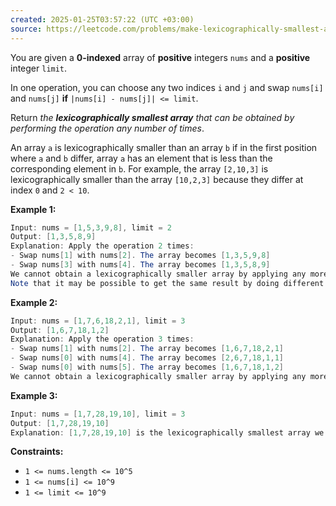 ```yaml
---
created: 2025-01-25T03:57:22 (UTC +03:00)
source: https://leetcode.com/problems/make-lexicographically-smallest-array-by-swapping-elements/description/?envType=daily-question&envId=2025-01-25
---
```

You are given a **0-indexed** array of **positive** integers `nums` and a **positive** integer `limit`.

In one operation, you can choose any two indices `i` and `j` and swap `nums[i]` and `nums[j]` **if** `|nums[i] - nums[j]| <= limit`.

Return _the **lexicographically smallest array** that can be obtained by performing the operation any number of times_.

An array `a` is lexicographically smaller than an array `b` if in the first position where `a` and `b` differ, array `a` has an element that is less than the corresponding element in `b`. For example, the array `[2,10,3]` is lexicographically smaller than the array `[10,2,3]` because they differ at index `0` and `2 < 10`.


**Example 1:**

``` Java
Input: nums = [1,5,3,9,8], limit = 2
Output: [1,3,5,8,9]
Explanation: Apply the operation 2 times:
- Swap nums[1] with nums[2]. The array becomes [1,3,5,9,8]
- Swap nums[3] with nums[4]. The array becomes [1,3,5,8,9]
We cannot obtain a lexicographically smaller array by applying any more operations.
Note that it may be possible to get the same result by doing different operations.
```


**Example 2:**

``` Java
Input: nums = [1,7,6,18,2,1], limit = 3
Output: [1,6,7,18,1,2]
Explanation: Apply the operation 3 times:
- Swap nums[1] with nums[2]. The array becomes [1,6,7,18,2,1]
- Swap nums[0] with nums[4]. The array becomes [2,6,7,18,1,1]
- Swap nums[0] with nums[5]. The array becomes [1,6,7,18,1,2]
We cannot obtain a lexicographically smaller array by applying any more operations.
```


**Example 3:**

``` Java
Input: nums = [1,7,28,19,10], limit = 3
Output: [1,7,28,19,10]
Explanation: [1,7,28,19,10] is the lexicographically smallest array we can obtain because we cannot apply the operation on any two indices.
```


**Constraints:**

-   `1 <= nums.length <= 10^5`
-   `1 <= nums[i] <= 10^9`
-   `1 <= limit <= 10^9`
